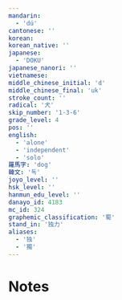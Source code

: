 ```yaml
---
mandarin:
  - 'dú'
cantonese: ''
korean:
korean_native: ''
japanese:
  - 'DOKU'
japanese_nanori: ''
vietnamese:
middle_chinese_initial: 'd'
middle_chinese_final: 'uk'
stroke_count: ''
radical: '犬'
skip_number: '1-3-6'
grade_level: 4
pos: ''
english:
  - 'alone'
  - 'independent'
  - 'solo'
羅馬字: 'dog'
韓文: '독'
joyo_level: ''
hsk_level: ''
hanmun_edu_level: ''
danayo_id: 4183
mc_id: 324
graphemic_classification: '蜀'
stand_in: '独力'
aliases:
  - '独'
  - '獨'
---
```


# Notes
